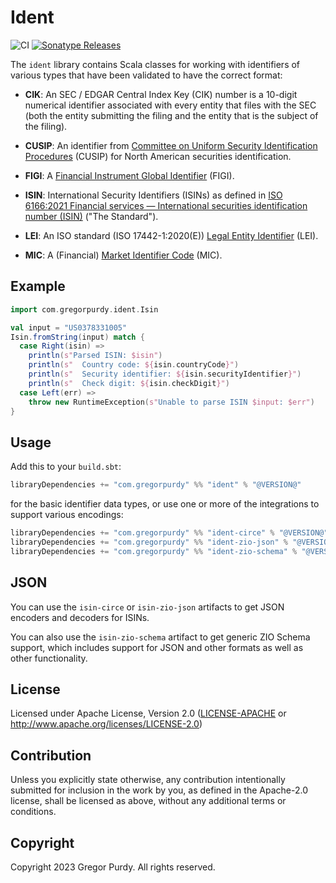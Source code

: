 # Ident

![CI][Badge-CI] [![Sonatype
Releases](https://img.shields.io/maven-metadata/v?metadataUrl=https%3A%2F%2Frepo1.maven.org%2Fmaven2%2Fcom%2Fgregorpurdy%2Fident_2.13%2Fmaven-metadata.xml&label=Sonatype%20Release)](https://repo1.maven.org/maven2/com/gregorpurdy/ident/ident_2.13/)

The `ident` library contains Scala classes for working with identifiers of
various types that have been validated to have the correct format:

* **CIK**: An SEC / EDGAR Central Index Key (CIK) number is a 10-digit numerical
identifier associated with every entity that files with the SEC (both the entity
submitting the filing and the entity that is the subject of the filing).

* **CUSIP**: An identifier from [Committee on Uniform Security Identification
Procedures](https://www.cusip.com/identifiers.html?section=CUSIP) (CUSIP) for
North American securities identification.

* **FIGI**: A [Financial Instrument Global
Identifier](https://www.openfigi.com/about/figi) (FIGI).

* **ISIN**: International Security Identifiers (ISINs) as defined in [ISO
6166:2021 Financial services — International securities identification number
(ISIN)](https://www.iso.org/standard/78502.html) ("The Standard").

* **LEI**: An ISO standard (ISO 17442-1:2020(E)) [Legal Entity
Identifier](https://www.gleif.org/en/about-lei/introducing-the-legal-entity-identifier-lei)
(LEI).

* **MIC**: A (Financial) [Market Identifier
  Code](https://en.wikipedia.org/wiki/Market_Identifier_Code) (MIC).


## Example

```scala mdoc:invisible
import com.gregorpurdy.ident.Isin
```

```scala mdoc
val input = "US0378331005"
Isin.fromString(input) match {
  case Right(isin) =>
    println(s"Parsed ISIN: $isin")
    println(s"  Country code: ${isin.countryCode}")
    println(s"  Security identifier: ${isin.securityIdentifier}")
    println(s"  Check digit: ${isin.checkDigit}")
  case Left(err) =>
    throw new RuntimeException(s"Unable to parse ISIN $input: $err")
}
```


## Usage

Add this to your `build.sbt`:

```scala
libraryDependencies += "com.gregorpurdy" %% "ident" % "@VERSION@"
```

for the basic identifier data types, or use one or more of the integrations to
support various encodings:

```scala
libraryDependencies += "com.gregorpurdy" %% "ident-circe" % "@VERSION@"
libraryDependencies += "com.gregorpurdy" %% "ident-zio-json" % "@VERSION@"
libraryDependencies += "com.gregorpurdy" %% "ident-zio-schema" % "@VERSION@"
```


## JSON

You can use the `isin-circe` or `isin-zio-json` artifacts to get JSON encoders
and decoders for ISINs.

You can also use the `isin-zio-schema` artifact to get generic ZIO Schema
support, which includes support for JSON and other formats as well as other
functionality.


## License

Licensed under Apache License, Version 2.0 ([LICENSE-APACHE][LICENSE-APACHE] or
http://www.apache.org/licenses/LICENSE-2.0)


## Contribution

Unless you explicitly state otherwise, any contribution intentionally submitted
for inclusion in the work by you, as defined in the Apache-2.0 license, shall be
licensed as above, without any additional terms or conditions.


## Copyright

Copyright 2023 Gregor Purdy. All rights reserved.

[Badge-CI]: https://github.com/gnp/ident/workflows/CI/badge.svg
[LICENSE-APACHE]: https://github.com/gnp/ident/blob/master/LICENSE-APACHE
